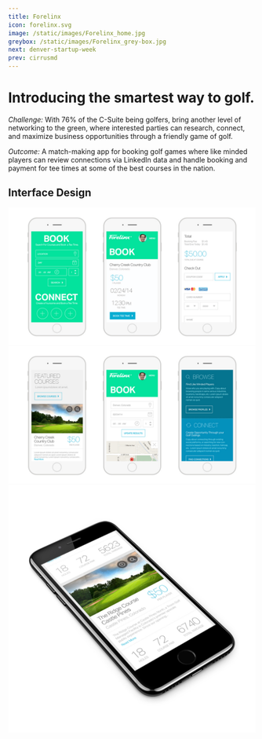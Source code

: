 ```yaml
---
title: Forelinx
icon: forelinx.svg
image: /static/images/Forelinx_home.jpg
greybox: /static/images/Forelinx_grey-box.jpg
next: denver-startup-week
prev: cirrusmd
---
```


# Introducing the smartest way to golf.

_Challenge:_ With 76% of the C-Suite being golfers, bring another level of networking to the green, where interested parties can research, connect, and maximize business opportunities through a friendly game of golf.

_Outcome:_ A match-making app for booking golf games where like minded players can review connections via LinkedIn data and handle booking and payment for tee times at some of the best courses in the nation.

## Interface Design
![Forelinx UI 01](/static/images/Forelinx_UI_01.jpg)
![Forelinx UI 02](/static/images/Forelinx_UI_02.jpg)
![Forelinx ISO](/static/images/Forelinx_iso.jpg)
